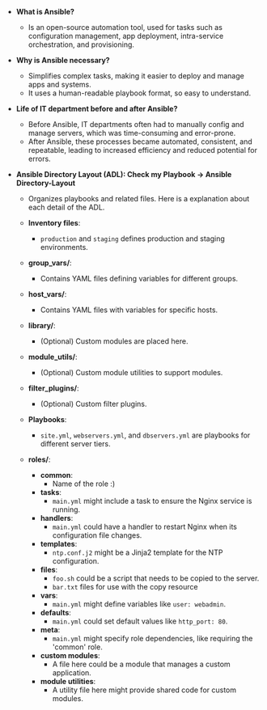 - **What is Ansible?**

  - Is an open-source automation tool, used for tasks such as configuration management, app deployment, intra-service orchestration, and provisioning.

- **Why is Ansible necessary?**

  - Simplifies complex tasks, making it easier to deploy and manage apps and systems.
  - It uses a human-readable playbook format, so easy to understand.

- **Life of IT department before and after Ansible?**

  - Before Ansible, IT departments often had to manually config and manage servers, which was time-consuming and error-prone.
  - After Ansible, these processes became automated, consistent, and repeatable, leading to increased efficiency and reduced potential for errors.

- **Ansible Directory Layout (ADL): Check my Playbook -> Ansible Directory-Layout**

  - Organizes playbooks and related files. Here is a explanation about each detail of the ADL.

  - **Inventory files**:
    - `production` and `staging` defines production and staging environments.
  - **group_vars/**:
    - Contains YAML files defining variables for different groups.
  - **host_vars/**:
    - Contains YAML files with variables for specific hosts.
  - **library/**:
    - (Optional) Custom modules are placed here.
  - **module_utils/**:
    - (Optional) Custom module utilities to support modules.
  - **filter_plugins/**:

    - (Optional) Custom filter plugins.

  - **Playbooks**:

    - `site.yml`, `webservers.yml`, and `dbservers.yml` are playbooks for different server tiers.

  - **roles/**:
    - **common**:
      - Name of the role :)
    - **tasks**:
      - `main.yml` might include a task to ensure the Nginx service is running.
    - **handlers**:
      - `main.yml` could have a handler to restart Nginx when its configuration file changes.
    - **templates**:
      - `ntp.conf.j2` might be a Jinja2 template for the NTP configuration.
    - **files**:
      - `foo.sh` could be a script that needs to be copied to the server.
      - `bar.txt` files for use with the copy resource
    - **vars**:
      - `main.yml` might define variables like `user: webadmin`.
    - **defaults**:
      - `main.yml` could set default values like `http_port: 80`.
    - **meta**:
      - `main.yml` might specify role dependencies, like requiring the 'common' role.
    - **custom modules**:
      - A file here could be a module that manages a custom application.
    - **module utilities**:
      - A utility file here might provide shared code for custom modules.
